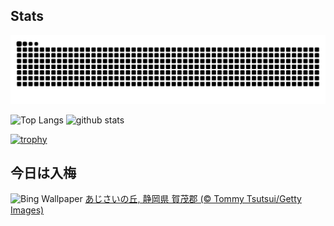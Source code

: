 ## Stats
<picture>
  <source media="(prefers-color-scheme: dark)" srcset="https://raw.githubusercontent.com/ba230t/ba230t/output/github-contribution-grid-snake-dark.svg">
  <source media="(prefers-color-scheme: light)" srcset="https://raw.githubusercontent.com/ba230t/ba230t/output/github-contribution-grid-snake.svg">
  <img alt="github contribution grid snake animation" src="https://raw.githubusercontent.com/ba230t/ba230t/output/github-contribution-grid-snake.svg">
</picture>

<p align="left">
  <img alt="Top Langs" height="150px" src="https://github-readme-stats.vercel.app/api/top-langs/?username=ba230t&layout=compact&theme=transparent" />
  <img alt="github stats" height="150px" src="https://github-readme-stats.vercel.app/api?username=ba230t&theme=transparent" />
</p>

[![trophy](https://github-profile-trophy.vercel.app/?username=ba230t&theme=transparent&column=7)](https://github.com/ryo-ma/github-profile-trophy)


<!-- Bing Wallpaper Start -->
## 今日は入梅
![Bing Wallpaper](https://www.bing.com/th?id=OHR.Hydrangea2025_JA-JP6293958044_1920x1080.jpg&rf=LaDigue_1920x1080.jpg&pid=hp)
[あじさいの丘, 静岡県 賀茂郡 (© Tommy Tsutsui/Getty Images)](https://www.bing.com/search?q=%E3%81%82%E3%81%98%E3%81%95%E3%81%84%E3%81%AE%E4%B8%98%2c+%E6%9D%BE%E5%B4%8E%E7%94%BA&form=hpcapt&filters=HpDate%3a%2220250610_1500%22)
<!-- Bing Wallpaper End -->
